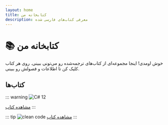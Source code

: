 ```yaml
---
layout: home
title: کتابخانه من
description: معرفی کتاب‌های فارسی شده
---
```


# 📚 کتابخانه من

خوش اومدی! اینجا مجموعه‌ای از کتاب‌های ترجمه‌شده رو می‌تونی ببینی. روی هر کتاب کلیک کن تا اطلاعات و فصولش رو ببینی.

## کتاب‌ها

::: warning ![C# 12](images/Cover.jpg)


[مشاهده کتاب](/book1/csharp-12-in-a-nutshell-persian)
:::

::: tip ![clean code](images/Cover.webp)
[مشاهده کتاب](/book2/clean-code-in-csharp-persian)
:::
